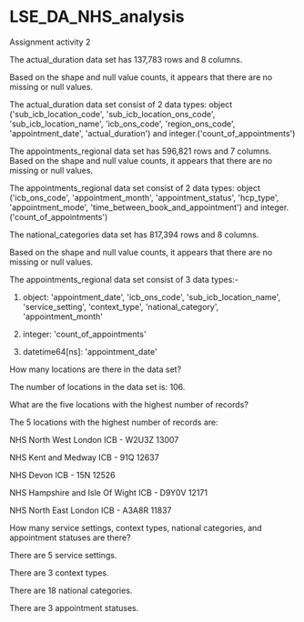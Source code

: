 # LSE_DA_NHS_analysis

Assignment activity 2

The actual_duration data set has 137,783 rows and 8 columns.

Based on the shape and null value counts, it appears that there are no missing or null values.

The actual_duration data set consist of 2 data types: object ('sub_icb_location_code', 'sub_icb_location_ons_code', 'sub_icb_location_name', 'icb_ons_code', 'region_ons_code', 'appointment_date', 'actual_duration') and integer.('count_of_appointments')

The appointments_regional data set has 596,821 rows and 7 columns.
Based on the shape and null value counts, it appears that there are no missing or null values.

The appointments_regional data set consist of 2 data types: object ('icb_ons_code', 'appointment_month', 'appointment_status', 'hcp_type', 'appointment_mode', 'time_between_book_and_appointment') and integer.('count_of_appointments')

The national_categories data set has 817,394 rows and 8 columns.

Based on the shape and null value counts, it appears that there are no missing or null values.

The appointments_regional data set consist of 3 data types:-

1) object: 'appointment_date', 'icb_ons_code', 'sub_icb_location_name', 'service_setting', 'context_type', 'national_category', 'appointment_month'

2) integer: 'count_of_appointments'

3) datetime64[ns]: 'appointment_date'

How many locations are there in the data set?

The number of locations in the data set is: 106.

What are the five locations with the highest number of records?

The 5 locations with the highest number of records are: 

NHS North West London ICB - W2U3Z              13007

NHS Kent and Medway ICB - 91Q                  12637

NHS Devon ICB - 15N                            12526

NHS Hampshire and Isle Of Wight ICB - D9Y0V    12171

NHS North East London ICB - A3A8R              11837

How many service settings, context types, national categories, and appointment statuses are there?

 There are 5 service settings.

 There are 3 context types.
 
 There are 18 national categories.

 There are 3 appointment statuses.




